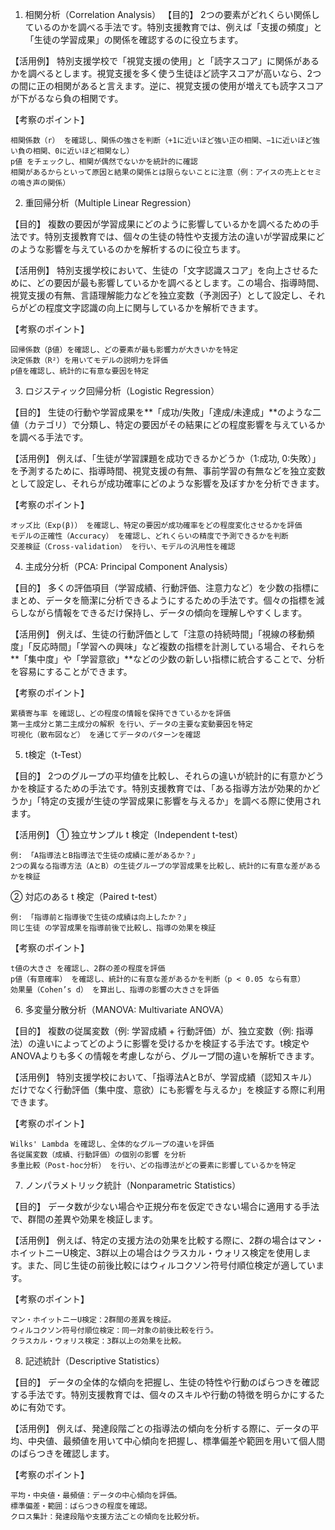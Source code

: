 1. 相関分析（Correlation Analysis）
【目的】
2つの要素がどれくらい関係しているのかを調べる手法です。特別支援教育では、例えば「支援の頻度」と「生徒の学習成果」の関係を確認するのに役立ちます。

【活用例】
特別支援学校で「視覚支援の使用」と「読字スコア」に関係があるかを調べるとします。視覚支援を多く使う生徒ほど読字スコアが高いなら、2つの間に正の相関があると言えます。逆に、視覚支援の使用が増えても読字スコアが下がるなら負の相関です。

【考察のポイント】

    相関係数（r） を確認し、関係の強さを判断（+1に近いほど強い正の相関、−1に近いほど強い負の相関、0に近いほど相関なし）
    p値 をチェックし、相関が偶然でないかを統計的に確認
    相関があるからといって原因と結果の関係とは限らないことに注意（例：アイスの売上とセミの鳴き声の関係）


2. 重回帰分析（Multiple Linear Regression）

【目的】
複数の要因が学習成果にどのように影響しているかを調べるための手法です。特別支援教育では、個々の生徒の特性や支援方法の違いが学習成果にどのような影響を与えているのかを解析するのに役立ちます。

【活用例】
特別支援学校において、生徒の「文字認識スコア」を向上させるために、どの要因が最も影響しているかを調べるとします。この場合、指導時間、視覚支援の有無、言語理解能力などを独立変数（予測因子）として設定し、それらがどの程度文字認識の向上に関与しているかを解析できます。

【考察のポイント】

    回帰係数（β値）を確認し、どの要素が最も影響力が大きいかを特定
    決定係数（R²）を用いてモデルの説明力を評価
    p値を確認し、統計的に有意な要因を特定



3. ロジスティック回帰分析（Logistic Regression）

【目的】
生徒の行動や学習成果を**「成功/失敗」「達成/未達成」**のような二値（カテゴリ）で分類し、特定の要因がその結果にどの程度影響を与えているかを調べる手法です。

【活用例】
例えば、「生徒が学習課題を成功できるかどうか（1:成功, 0:失敗）」を予測するために、指導時間、視覚支援の有無、事前学習の有無などを独立変数として設定し、それらが成功確率にどのような影響を及ぼすかを分析できます。

【考察のポイント】

    オッズ比（Exp(β)） を確認し、特定の要因が成功確率をどの程度変化させるかを評価
    モデルの正確性（Accuracy） を確認し、どれくらいの精度で予測できるかを判断
    交差検証（Cross-validation） を行い、モデルの汎用性を確認



4. 主成分分析（PCA: Principal Component Analysis）

【目的】
多くの評価項目（学習成績、行動評価、注意力など）を少数の指標にまとめ、データを簡潔に分析できるようにするための手法です。個々の指標を減らしながら情報をできるだけ保持し、データの傾向を理解しやすくします。

【活用例】
例えば、生徒の行動評価として「注意の持続時間」「視線の移動頻度」「反応時間」「学習への興味」など複数の指標を計測している場合、それらを**「集中度」や「学習意欲」**などの少数の新しい指標に統合することで、分析を容易にすることができます。

【考察のポイント】

    累積寄与率 を確認し、どの程度の情報を保持できているかを評価
    第一主成分と第二主成分の解釈 を行い、データの主要な変動要因を特定
    可視化（散布図など） を通じてデータのパターンを確認



5. t検定（t-Test）

【目的】
2つのグループの平均値を比較し、それらの違いが統計的に有意かどうかを検証するための手法です。特別支援教育では、「ある指導方法が効果的かどうか」「特定の支援が生徒の学習成果に影響を与えるか」を調べる際に使用されます。

【活用例】
① 独立サンプル t 検定（Independent t-test）

    例: 「A指導法とB指導法で生徒の成績に差があるか？」
    2つの異なる指導方法（AとB）の生徒グループの学習成果を比較し、統計的に有意な差があるかを検証

② 対応のある t 検定（Paired t-test）

    例: 「指導前と指導後で生徒の成績は向上したか？」
    同じ生徒 の学習成果を指導前後で比較し、指導の効果を検証

【考察のポイント】

    t値の大きさ を確認し、2群の差の程度を評価
    p値（有意確率） を確認し、統計的に有意な差があるかを判断（p < 0.05 なら有意）
    効果量（Cohen’s d） を算出し、指導の影響の大きさを評価



6. 多変量分散分析（MANOVA: Multivariate ANOVA）

【目的】
複数の従属変数（例: 学習成績 + 行動評価）が、独立変数（例: 指導法）の違いによってどのように影響を受けるかを検証する手法です。t検定やANOVAよりも多くの情報を考慮しながら、グループ間の違いを解析できます。

【活用例】
特別支援学校において、「指導法AとBが、学習成績（認知スキル）だけでなく行動評価（集中度、意欲）にも影響を与えるか」を検証する際に利用できます。

【考察のポイント】

    Wilks' Lambda を確認し、全体的なグループの違いを評価
    各従属変数（成績、行動評価）の個別の影響 を分析
    多重比較（Post-hoc分析） を行い、どの指導法がどの要素に影響しているかを特定



7. ノンパラメトリック統計（Nonparametric Statistics）

【目的】
データ数が少ない場合や正規分布を仮定できない場合に適用する手法で、群間の差異や効果を検証します。

【活用例】
例えば、特定の支援方法の効果を比較する際に、2群の場合はマン・ホイットニーU検定、3群以上の場合はクラスカル・ウォリス検定を使用します。また、同じ生徒の前後比較にはウィルコクソン符号付順位検定が適しています。

【考察のポイント】

    マン・ホイットニーU検定：2群間の差異を検証。
    ウィルコクソン符号付順位検定：同一対象の前後比較を行う。
    クラスカル・ウォリス検定：3群以上の効果を比較。


8. 記述統計（Descriptive Statistics）

【目的】
データの全体的な傾向を把握し、生徒の特性や行動のばらつきを確認する手法です。特別支援教育では、個々のスキルや行動の特徴を明らかにするために有効です。

【活用例】
例えば、発達段階ごとの指導法の傾向を分析する際に、データの平均、中央値、最頻値を用いて中心傾向を把握し、標準偏差や範囲を用いて個人間のばらつきを確認します。

【考察のポイント】

    平均・中央値・最頻値：データの中心傾向を評価。
    標準偏差・範囲：ばらつきの程度を確認。
    クロス集計：発達段階や支援方法ごとの傾向を比較分析。